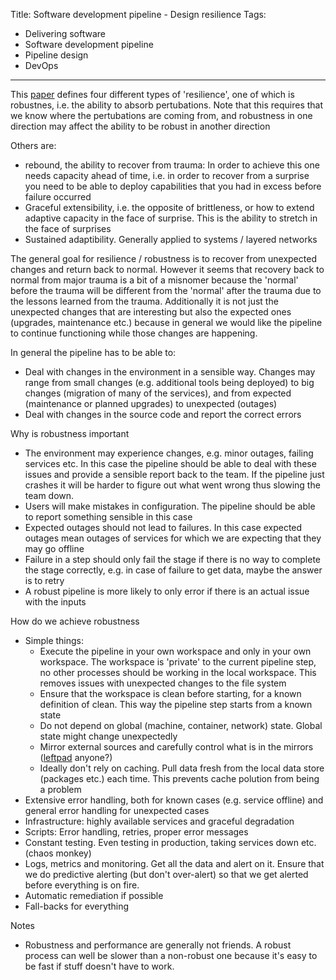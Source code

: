 Title: Software development pipeline - Design resilience
Tags:
  - Delivering software
  - Software development pipeline
  - Pipeline design
  - DevOps
---

This [paper](https://www.researchgate.net/publication/276139783_Four_concepts_for_resilience_and_the_implications_for_the_future_of_resilience_engineering)
defines four different types of 'resilience', one of which is robustnes, i.e. the ability to absorb
pertubations. Note that this requires that we know where the pertubations are coming from, and
robustness in one direction may affect the ability to be robust in another direction

Others are:

- rebound, the ability to recover from trauma: In order to achieve this one needs
  capacity ahead of time, i.e. in order to recover from a surprise you need to be able to deploy
  capabilities that you had in excess before failure occurred
- Graceful extensibility, i.e. the opposite of brittleness, or how to extend adaptive capacity in
  the face of surprise. This is the ability to stretch in the face of surprises
- Sustained adaptibility. Generally applied to systems / layered networks

The general goal for resilience / robustness is to recover from unexpected changes and return back
to normal. However it seems that recovery back to normal from major trauma is a bit of a misnomer because
the 'normal' before the trauma will be different from the 'normal' after the trauma due to the
lessons learned from the trauma. Additionally it is not just the unexpected changes that are interesting
but also the expected ones (upgrades, maintenance etc.) because in general we would like the pipeline
to continue functioning while those changes are happening.

In general the pipeline has to be able to:

- Deal with changes in the environment in a sensible way. Changes may range from small changes
  (e.g. additional tools being deployed) to big changes (migration of many of the services), and from
  expected (maintenance or planned upgrades) to unexpected (outages)
- Deal with changes in the source code and report the correct errors


Why is robustness important

- The environment may experience changes, e.g. minor outages, failing services etc. In this
  case the pipeline should be able to deal with these issues and provide a sensible report
  back to the team. If the pipeline just crashes it will be harder to figure out what went wrong
  thus slowing the team down.
- Users will make mistakes in configuration. The pipeline should be able to report something sensible
  in this case
- Expected outages should not lead to failures. In this case expected outages mean outages of services
  for which we are expecting that they may go offline
- Failure in a step should only fail the stage if there is no way to complete the stage correctly,
  e.g. in case of failure to get data, maybe the answer is to retry
- A robust pipeline is more likely to only error if there is an actual issue with the inputs


How do we achieve robustness

- Simple things:
    - Execute the pipeline in your own workspace and only in your own workspace. The workspace is
      'private' to the current pipeline step, no other processes should be working in the local
      workspace. This removes issues with unexpected changes to the file system
    - Ensure that the workspace is clean before starting, for a known definition of clean. This way
      the pipeline step starts from a known state
    - Do not depend on global (machine, container, network) state. Global state might change unexpectedly
    - Mirror external sources and carefully control what is in the mirrors
      ([leftpad](https://www.theregister.co.uk/2016/03/23/npm_left_pad_chaos/) anyone?)
    - Ideally don't rely on caching. Pull data fresh from the local data store (packages etc.)
      each time. This prevents cache polution from being a problem
- Extensive error handling, both for known cases (e.g. service offline) and general error handling
  for unexpected cases
- Infrastructure: highly available services and graceful degradation
- Scripts: Error handling, retries, proper error messages
- Constant testing. Even testing in production, taking services down etc. (chaos monkey)
- Logs, metrics and monitoring. Get all the data and alert on it. Ensure that we do predictive alerting
  (but don't over-alert) so that we get alerted before everything is on fire.
- Automatic remediation if possible
- Fall-backs for everything


Notes

- Robustness and performance are generally not friends. A robust process can well be slower than a
  non-robust one because it's easy to be fast if stuff doesn't have to work.
